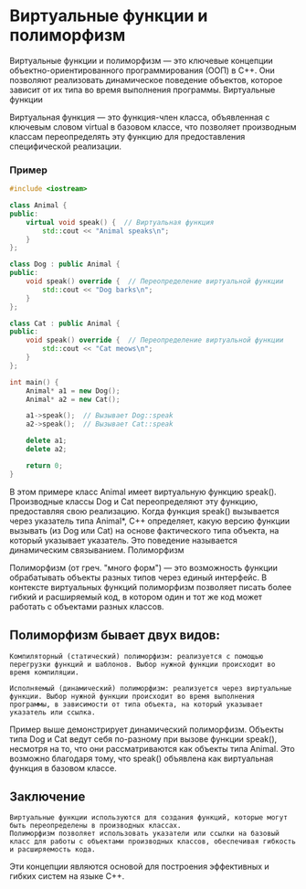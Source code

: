 # Виртуальные функции и полиморфизм

Виртуальные функции и полиморфизм — это ключевые концепции объектно-ориентированного программирования (ООП) в C++. Они позволяют реализовать динамическое поведение объектов, которое зависит от их типа во время выполнения программы.
Виртуальные функции

Виртуальная функция — это функция-член класса, объявленная с ключевым словом virtual в базовом классе, что позволяет производным классам переопределять эту функцию для предоставления специфической реализации.

### Пример

```cpp
#include <iostream>

class Animal {
public:
    virtual void speak() {  // Виртуальная функция
        std::cout << "Animal speaks\n";
    }
};

class Dog : public Animal {
public:
    void speak() override {  // Переопределение виртуальной функции
        std::cout << "Dog barks\n";
    }
};

class Cat : public Animal {
public:
    void speak() override {  // Переопределение виртуальной функции
        std::cout << "Cat meows\n";
    }
};

int main() {
    Animal* a1 = new Dog();
    Animal* a2 = new Cat();

    a1->speak();  // Вызывает Dog::speak
    a2->speak();  // Вызывает Cat::speak

    delete a1;
    delete a2;

    return 0;
}
```

В этом примере класс Animal имеет виртуальную функцию speak(). Производные классы Dog и Cat переопределяют эту функцию, предоставляя свою реализацию. Когда функция speak() вызывается через указатель типа Animal*, C++ определяет, какую версию функции вызывать (из Dog или Cat) на основе фактического типа объекта, на который указывает указатель. Это поведение называется динамическим связыванием.
Полиморфизм

Полиморфизм (от греч. "много форм") — это возможность функции обрабатывать объекты разных типов через единый интерфейс. В контексте виртуальных функций полиморфизм позволяет писать более гибкий и расширяемый код, в котором один и тот же код может работать с объектами разных классов.

## Полиморфизм бывает двух видов:

    Компиляторный (статический) полиморфизм: реализуется с помощью перегрузки функций и шаблонов. Выбор нужной функции происходит во время компиляции.

    Исполняемый (динамический) полиморфизм: реализуется через виртуальные функции. Выбор нужной функции происходит во время выполнения программы, в зависимости от типа объекта, на который указывает указатель или ссылка.

Пример выше демонстрирует динамический полиморфизм. Объекты типа Dog и Cat ведут себя по-разному при вызове функции speak(), несмотря на то, что они рассматриваются как объекты типа Animal. Это возможно благодаря тому, что speak() объявлена как виртуальная функция в базовом классе.

## Заключение

    Виртуальные функции используются для создания функций, которые могут быть переопределены в производных классах.
    Полиморфизм позволяет использовать указатели или ссылки на базовый класс для работы с объектами производных классов, обеспечивая гибкость и расширяемость кода.

Эти концепции являются основой для построения эффективных и гибких систем на языке C++.

